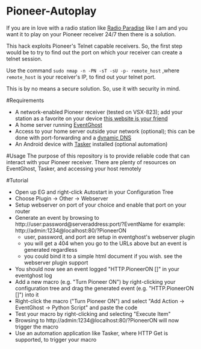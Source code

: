 Pioneer-Autoplay
================

If you are in love with a radio station like [Radio Paradise](www.radioparadise.com) like I am and you want it to play on your Pioneer receiver 24/7 then there is a solution.

This hack exploits Pioneer's Telnet capable receivers. So, the first step would be to try to find out the port on which your receiver can create a telnet session.

Use the command
`sudo nmap -n -PN -sT -sU -p- remote_host`
,where `remote_host` is your receiver's IP, to find out your telnet port.

This is by no means a secure solution. So, use it with security in mind.

#Requirements
* A network-enabled Pioneer receiver (tested on VSX-823); add your station as a favorite on your device [this website is your friend](pioneer.vtuner.com)
* A home server running [EventGhost](www.eventghost.org)
* Access to your home server outside your network (optional); this can be done with port-forwarding and a [dynamic DNS](www.noip.com)
* An Android device with [Tasker](tasker.dinglisch.net) installed (optional automation)

#Usage
The purpose of this repository is to provide reliable code that can interact with your Pioneer receiver. There are plenty of resources on EventGhost, Tasker, and accessing your host remotely

#Tutorial
* Open up EG and right-click Autostart in your Configuration Tree
* Choose Plugin -> Other -> Webserver
* Setup webserver on port of your choice and enable that port on your router
* Generate an event by browsing to http://user:password@serveraddress:port/?EventName for example: http://admin:1234@localhost:80/?PioneerON
	- user, password, and port are setup in eventghost's webserver plugin
	- you will get a 404 when you go to the URLs above but an event is generated regardless
	- you could bind it to a simple html document if you wish. see the webserver plugin support
* You should now see an event logged "HTTP.PioneerON []" in your eventghost log
* Add a new macro (e.g. "Turn Pioneer ON") by right-clicking your configuration tree and drag the generated event (e.g. "HTTP.PioneerON []") into it
* Right-click the macro ("Turn Pioneer ON") and select "Add Action -> EventGhost -> Python Script" and paste the code
* Test your macro by right-clicking and selecting "Execute Item"
* Browsing to http://admin:1234@localhost:80/?PioneerON will now trigger the macro
* Use an automation application like Tasker, where HTTP Get is supported, to trigger your macro